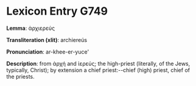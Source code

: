 # Lexicon Entry G749

**Lemma**: ἀρχιερεύς

**Transliteration (xlit)**: archiereús

**Pronunciation**: ar-khee-er-yuce'

**Description**:
from ἀρχή and ἱερεύς; the high-priest (literally, of the Jews, typically, Christ); by extension a chief priest:--chief (high) priest, chief of the priests.
